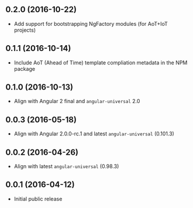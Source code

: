 ## 0.2.0 (2016-10-22)

* Add support for bootstrapping NgFactory modules (for AoT+IoT projects)

## 0.1.1 (2016-10-14)

* Include AoT (Ahead of Time) template compliation metadata in the NPM package

## 0.1.0 (2016-10-13)

* Align with Angular 2 final and `angular-universal` 2.0

## 0.0.3 (2016-05-18)

* Align with Angular 2.0.0-rc.1 and latest `angular-universal` (0.101.3)

## 0.0.2 (2016-04-26)

* Align with latest `angular-universal` (0.98.3)

## 0.0.1 (2016-04-12)

* Initial public release


